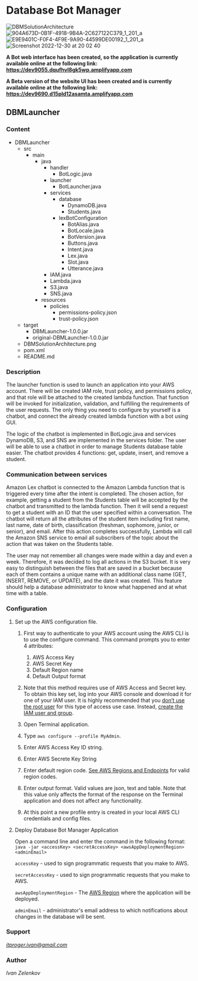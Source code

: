 # Database Bot Manager

![DBMSolutionArchitecture](https://user-images.githubusercontent.com/64171964/208028293-644c8275-3cc7-464c-9b5d-fa73e5d95e6b.png)
![904A673D-0B1F-4918-9B4A-2C627122C379_1_201_a](https://user-images.githubusercontent.com/64171964/210121954-f9c953c9-43a2-4d0e-a03e-3dd67dcad189.jpeg)
![E9E9401C-F0F4-4F9E-9A90-44599DE00192_1_201_a](https://user-images.githubusercontent.com/64171964/210121955-f5ea18cf-9dff-47a5-86e5-2e67b982d36d.jpeg)
![Screenshot 2022-12-30 at 20 02 40](https://user-images.githubusercontent.com/64171964/210121890-3f5c1193-b8a9-4cb6-ade2-e162f5e46271.png)


**A Bot web interface has been created, so the application is currently available online at the following link: https://dev9055.dqufhvl8gk5wp.amplifyapp.com**

**A Beta version of the website UI has been created and is currently available online at the following link: https://dev9690.d15pld12asamta.amplifyapp.com**

## DBMLauncher

### Content
- DBMLauncher
   - src
      - main
         - java
            - handler
               - BotLogic.java
            - launcher
                - BotLauncher.java
            - services
                - database
                    - DynamoDB.java
                    - Students.java
                - lexBotConfiguration
                    - BotAlias.java
                    - BotLocale.java
                    - BotVersion.java
                    - Buttons.java
                    - Intent.java
                    - Lex.java
                    - Slot.java
                    - Utterance.java
            - IAM.java
            - Lambda.java
            - S3.java
            - SNS.java
         - resources
            - policies
               - permissions-policy.json
               - trust-policy.json
   - target
      - DBMLauncher-1.0.0.jar
      - original-DBMLauncher-1.0.0.jar
   - DBMSolutionArchitecture.png
   - pom.xml
   - README.md

### Description
The launcher function is used to launch an application into your AWS account.
There will be created IAM role, trust policy, and permissions policy, and that role
will be attached to the created lambda function. That function will be invoked for initialization,
validation, and fulfilling the requirements of the user requests. The only thing you need to configure
by yourself is a chatbot, and connect the already created lambda function with a bot using GUI.

The logic of the chatbot is implemented in BotLogic.java and services DynamoDB, S3, and SNS are implemented in the services folder.
The user will be able to use a chatbot in order to manage Students database table easier. The chatbot provides 4 functions:
get, update, insert, and remove a student.

### Communication between services
Amazon Lex chatbot is connected to the Amazon Lambda function that is triggered every time after the intent is completed.
The chosen action, for example, getting a student from the Students table will be accepted by the chatbot and transmitted
to the lambda function. Then it will send a request to get a student with an ID that the user specified within a conversation.
The chatbot will return all the attributes of the student item including first name, last name, date of birth, classification
(freshman, sophomore, junior, or senior), and email. After this action completes successfully, Lambda will call the Amazon SNS
service to email all subscribers of the topic about the action that was taken on the Students table.

The user may not remember all changes were made within a day and even a week. Therefore, it was decided to log all
actions in the S3 bucket. It is very easy to distinguish between the files that are saved in a bucket because each of them
contains a unique name with an additional class name (GET, INSERT, REMOVE, or UPDATE), and the date it was created.
This feature should help a database administrator to know what happened and at what time with a table.

### Configuration
1. Set up the AWS configuration file.
    1. First way to authenticate to your AWS account using the AWS CLI is to use the configure command.
       This command prompts you to enter 4 attributes:
        1. AWS Access Key
        2. AWS Secret Key
        3. Default Region name
        4. Default Output format

    2. Note that this method requires use of AWS Access and Secret key.  
       To obtain this key set, log into your AWS console and download it for one of your IAM user.
       It is highly recommended that you [don’t use the root user](https://docs.aws.amazon.com/IAM/latest/UserGuide/best-practices.html#lock-away-credentials) for this type of access use case.
       Instead, [create the IAM user and group](https://docs.aws.amazon.com/IAM/latest/UserGuide/getting-started_create-admin-group.html).

    3. Open Terminal application.
    4. Type ```aws configure --profile MyAdmin```.
    5. Enter AWS Access Key ID string.
    6. Enter AWS Secrete Key String
    7. Enter default region code. [See AWS Regions and Endpoints](https://docs.aws.amazon.com/general/latest/gr/rande.html) for valid region codes.
    8. Enter output format.  Valid values are json, text and table.  Note that this value only affects the format of the response on the Terminal application and does not affect any functionality.
    9. At this point a new profile entry is created in your local AWS CLI credentials and config files.

2. Deploy Database Bot Manager Application
   
   Open a command line and enter the command in the following format:
    ```java -jar <accessKey> <secretAccessKey> <awsAppDeploymentRegion> <adminEmail>```

    ```accessKey``` - used to sign programmatic requests that you make to AWS.

    ```secretAccessKey``` - used to sign programmatic requests that you make to AWS.

    ```awsAppDeploymentRegion``` - The [AWS Region](https://docs.aws.amazon.com/AmazonRDS/latest/UserGuide/Concepts.RegionsAndAvailabilityZones.html) where the application will be deployed.

    ```adminEmail``` - administrator's email address to which notifications about changes in the database will be sent.

### Support
*itproger.ivan@gmail.com*

### Author
*Ivan Zelenkov*
